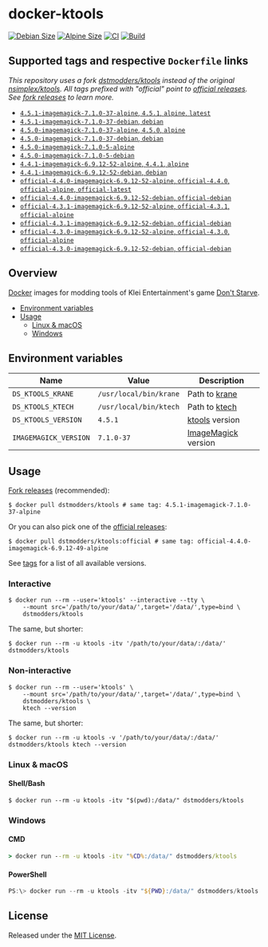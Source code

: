 # docker-ktools

[![Debian Size](https://img.shields.io/docker/image-size/dstmodders/ktools/debian?label=debian%20size)](https://hub.docker.com/r/dstmodders/ktools)
[![Alpine Size](https://img.shields.io/docker/image-size/dstmodders/ktools/alpine?label=alpine%20size)](https://hub.docker.com/r/dstmodders/ktools)
[![CI](https://img.shields.io/github/workflow/status/dstmodders/docker-ktools/CI?label=ci)](https://github.com/dstmodders/docker-ktools/actions/workflows/ci.yml)
[![Build](https://img.shields.io/github/workflow/status/dstmodders/docker-ktools/Build?label=build)](https://github.com/dstmodders/docker-ktools/actions/workflows/build.yml)

## Supported tags and respective `Dockerfile` links

_This repository uses a fork [dstmodders/ktools][] instead of the original
[nsimplex/ktools][]. All tags prefixed with "official" point to
[official releases][]. See [fork releases][] to learn more._

- [`4.5.1-imagemagick-7.1.0-37-alpine`, `4.5.1`, `alpine`, `latest`](https://github.com/dstmodders/docker-ktools/blob/497dcd45923dd67445a07d2b65b190e20033a9f5/latest/alpine/Dockerfile)
- [`4.5.1-imagemagick-7.1.0-37-debian`, `debian`](https://github.com/dstmodders/docker-ktools/blob/497dcd45923dd67445a07d2b65b190e20033a9f5/latest/debian/Dockerfile)
- [`4.5.0-imagemagick-7.1.0-37-alpine`, `4.5.0`, `alpine`](https://github.com/dstmodders/docker-ktools/blob/497dcd45923dd67445a07d2b65b190e20033a9f5/latest/alpine/Dockerfile)
- [`4.5.0-imagemagick-7.1.0-37-debian`, `debian`](https://github.com/dstmodders/docker-ktools/blob/497dcd45923dd67445a07d2b65b190e20033a9f5/latest/debian/Dockerfile)
- [`4.5.0-imagemagick-7.1.0-5-alpine`](https://github.com/dstmodders/docker-ktools/blob/ef2d40c3fc2e675ca492371e0e539f13449a1846/latest/alpine/Dockerfile)
- [`4.5.0-imagemagick-7.1.0-5-debian`](https://github.com/dstmodders/docker-ktools/blob/ef2d40c3fc2e675ca492371e0e539f13449a1846/latest/debian/Dockerfile)
- [`4.4.1-imagemagick-6.9.12-52-alpine`, `4.4.1`, `alpine`](https://github.com/dstmodders/docker-ktools/blob/497dcd45923dd67445a07d2b65b190e20033a9f5/latest/alpine/Dockerfile)
- [`4.4.1-imagemagick-6.9.12-52-debian`, `debian`](https://github.com/dstmodders/docker-ktools/blob/497dcd45923dd67445a07d2b65b190e20033a9f5/latest/debian/Dockerfile)
- [`official-4.4.0-imagemagick-6.9.12-52-alpine`, `official-4.4.0`, `official-alpine`, `official-latest`](https://github.com/dstmodders/docker-ktools/blob/497dcd45923dd67445a07d2b65b190e20033a9f5/official/alpine/Dockerfile)
- [`official-4.4.0-imagemagick-6.9.12-52-debian`, `official-debian`](https://github.com/dstmodders/docker-ktools/blob/497dcd45923dd67445a07d2b65b190e20033a9f5/official/debian/Dockerfile)
- [`official-4.3.1-imagemagick-6.9.12-52-alpine`, `official-4.3.1`, `official-alpine`](https://github.com/dstmodders/docker-ktools/blob/497dcd45923dd67445a07d2b65b190e20033a9f5/official/alpine/Dockerfile)
- [`official-4.3.1-imagemagick-6.9.12-52-debian`, `official-debian`](https://github.com/dstmodders/docker-ktools/blob/497dcd45923dd67445a07d2b65b190e20033a9f5/official/debian/Dockerfile)
- [`official-4.3.0-imagemagick-6.9.12-52-alpine`, `official-4.3.0`, `official-alpine`](https://github.com/dstmodders/docker-ktools/blob/497dcd45923dd67445a07d2b65b190e20033a9f5/official/alpine/Dockerfile)
- [`official-4.3.0-imagemagick-6.9.12-52-debian`, `official-debian`](https://github.com/dstmodders/docker-ktools/blob/497dcd45923dd67445a07d2b65b190e20033a9f5/official/debian/Dockerfile)

## Overview

[Docker][] images for modding tools of Klei Entertainment's game
[Don't Starve][].

- [Environment variables](#environment-variables)
- [Usage](#usage)
  - [Linux & macOS](#linux--macos)
  - [Windows](#windows)

## Environment variables

| Name                  | Value                  | Description             |
| --------------------- | ---------------------- | ----------------------- |
| `DS_KTOOLS_KRANE`     | `/usr/local/bin/krane` | Path to [krane][]       |
| `DS_KTOOLS_KTECH`     | `/usr/local/bin/ktech` | Path to [ktech][]       |
| `DS_KTOOLS_VERSION`   | `4.5.1`                | [ktools][] version      |
| `IMAGEMAGICK_VERSION` | `7.1.0-37`             | [ImageMagick][] version |

## Usage

[Fork releases][] (recommended):

```shell
$ docker pull dstmodders/ktools # same tag: 4.5.1-imagemagick-7.1.0-37-alpine
```

Or you can also pick one of the [official releases][]:

```shell
$ docker pull dstmodders/ktools:official # same tag: official-4.4.0-imagemagick-6.9.12-49-alpine
```

See [tags][] for a list of all available versions.

### Interactive

```shell
$ docker run --rm --user='ktools' --interactive --tty \
    --mount src='/path/to/your/data/',target='/data/',type=bind \
    dstmodders/ktools
```

The same, but shorter:

```shell
$ docker run --rm -u ktools -itv '/path/to/your/data/:/data/' dstmodders/ktools
```

### Non-interactive

```shell
$ docker run --rm --user='ktools' \
    --mount src='/path/to/your/data/',target='/data/',type=bind \
    dstmodders/ktools \
    ktech --version
```

The same, but shorter:

```shell
$ docker run --rm -u ktools -v '/path/to/your/data/:/data/' dstmodders/ktools ktech --version
```

### Linux & macOS

#### Shell/Bash

```shell
$ docker run --rm -u ktools -itv "$(pwd):/data/" dstmodders/ktools
```

### Windows

#### CMD

```cmd
> docker run --rm -u ktools -itv "%CD%:/data/" dstmodders/ktools
```

#### PowerShell

```powershell
PS:\> docker run --rm -u ktools -itv "${PWD}:/data/" dstmodders/ktools
```

## License

Released under the [MIT License](https://opensource.org/licenses/MIT).

[@nsimplex]: https://github.com/nsimplex
[docker]: https://www.docker.com/
[don't starve]: https://www.klei.com/games/dont-starve
[dstmodders/ktools]: https://github.com/dstmodders/ktools
[fork releases]: https://github.com/dstmodders/ktools/releases
[gcc]: https://gcc.gnu.org/
[imagemagick]: https://imagemagick.org/index.php
[krane]: https://github.com/nsimplex/ktools#krane
[ktech]: https://github.com/nsimplex/ktools#ktech
[ktools]: https://github.com/nsimplex/ktools
[latest state]: https://github.com/nsimplex/ktools/tree/a1d1362bdb2b9aa9146d7177fbf0e351eab414ba
[nsimplex/ktools]: https://github.com/nsimplex/ktools
[official releases]: https://github.com/nsimplex/ktools/releases
[official]: https://github.com/nsimplex/ktools/releases
[tags]: https://hub.docker.com/r/dstmodders/ktools/tags
[v4.4.0]: https://github.com/dstmodders/ktools/releases/tag/4.4.0
[v4.4.1]: https://github.com/dstmodders/ktools/releases/tag/v4.4.1
